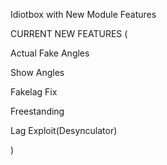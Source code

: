 Idiotbox with New Module Features

CURRENT NEW FEATURES
(

Actual Fake Angles

Show Angles

Fakelag Fix

Freestanding

Lag Exploit(Desynculator)


)
